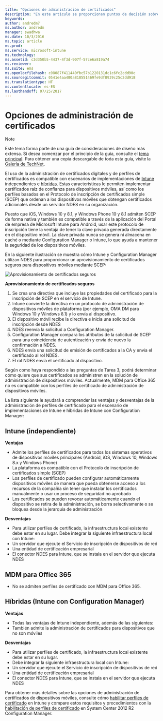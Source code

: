 ```yaml
---
title: "Opciones de administración de certificados"
description: "En este artículo se proporcionan puntos de decisión sobre cómo planear y diseñar una infraestructura de certificados para admitir el aprovisionamiento de certificados con Microsoft Intune independiente e híbrido."
keywords: 
author: andredm7
ms.author: andredm
manager: swadhwa
ms.date: 10/3/2016
ms.topic: article
ms.prod: 
ms.service: microsoft-intune
ms.technology: 
ms.assetid: c3d350b5-4437-4f3d-907f-57ce6a819a74
ms.reviewer: 
ms.suite: ems
ms.openlocfilehash: c08087f411440fbc57b1220131dc1c6fc2cdd90c
ms.sourcegitcommit: 0541e4aa400a818551469fe9df8929c25c2dd918
ms.translationtype: HT
ms.contentlocale: es-ES
ms.lasthandoff: 07/25/2017
---
```

# <a name="certificate-management-options"></a>Opciones de administración de certificados

>[!NOTE]
>Este tema forma parte de una guía de consideraciones de diseño más extensa. Si desea comenzar por el principio de la guía, consulte el [tema principal](mdm-design-considerations-guide.md). Para obtener una copia descargable de toda esta guía, visite la [Galería de TechNet](https://gallery.technet.microsoft.com/Mobile-Device-Management-7d401582).

El uso de la administración de certificados digitales y de perfiles de certificados es compatible con escenarios de implementaciones de [Intune](/Intune/deploy-use/secure-resource-access-with-certificate-profiles) independientes e [híbridas](https://technet.microsoft.com/library/dn261202.aspx). Estas características le permiten implementar certificados raíz de confianza para dispositivos móviles, así como los perfiles basados en el Protocolo de inscripción de certificados simple (SCEP) que ordenan a los dispositivos móviles que obtengan certificados adicionales desde un servidor NDES en su organización.

Puesto que iOS, Windows 10 y 8.1, y Windows Phone 10 y 8.1 admiten SCEP de forma nativa y también es compatible a través de la aplicación del Portal de empresa de Microsoft Intune para Android, usar este protocolo de inscripción tiene la ventaja de tener la clave privada generada directamente en el dispositivo móvil. La clave privada nunca se genera ni almacena en caché o mediante Configuration Manager o Intune, lo que ayuda a mantener la seguridad de los dispositivos móviles.

En la siguiente ilustración se muestra cómo Intune y Configuration Manager utilizan NDES para proporcionar un aprovisionamiento de certificados seguros para dispositivos móviles mediante SCEP:

![Aprovisionamiento de certificados seguros](./media/MDM_Figure_07.png)

**Aprovisionamiento de certificados seguros**

1. Se crea una directiva que incluye las propiedades del certificado para la inscripción de SCEP en el servicio de Intune.
2. Intune convierte la directiva en un protocolo de administración de dispositivos móviles de plataforma (por ejemplo, OMA DM para Windows 10 y Windows 8.1) y lo envía al dispositivo.
3. El dispositivo móvil recibe la directiva e inicia una solicitud de inscripción desde NDES
4. NDES reenvía la solicitud a Configuration Manager.
5. Configuration Manager compara los atributos de la solicitud de SCEP para una coincidencia de autenticación y envía de nuevo la confirmación a NDES.
6. NDES envía una solicitud de emisión de certificados a la CA y envía el certificado al rol NDES.
7. El rol NDES envía el certificado al dispositivo.

Según como haya respondido a las preguntas de Tarea 3, podrá determinar cómo quiere que sus certificados se administren en la solución de administración de dispositivos móviles. Actualmente, MDM para Office 365 no es compatible con los perfiles de certificado de administración de dispositivos móviles.

La lista siguiente le ayudará a comprender las ventajas y desventajas de la administración de perfiles de certificado para el escenario de implementaciones de Intune e híbridas de Intune con Configuration Manager:

## <a name="intune-standalone"></a>Intune (independiente)

**Ventajas**

- Admite los perfiles de certificados para todos los sistemas operativos de dispositivos móviles principales (Android, iOS, Windows 10, Windows 8.x y Windows Phone)
- La plataforma es compatible con el Protocolo de inscripción de certificados simple (SCEP)
- Los perfiles de certificado pueden configurar automáticamente dispositivos móviles de manera que pueda obtenerse acceso a los recursos de la compañía sin tener que instalar los certificados manualmente o usar un proceso de seguridad no aprobado
- Los certificados se pueden revocar automáticamente cuando el dispositivo se retira de la administración, se borra selectivamente o se bloquea desde la jerarquía de administración

**Desventajas**

- Para utilizar perfiles de certificado, la infraestructura local existente debe estar en su lugar. Debe integrar la siguiente infraestructura local con Intune:
 - Un servidor que ejecute el Servicio de inscripción de dispositivos de red
 - Una entidad de certificación empresarial
 - El conector NDES para Intune, que se instala en el servidor que ejecuta NDES

## <a name="mdm-for-office-365"></a>MDM para Office 365

- No se admiten perfiles de certificado con MDM para Office 365.

## <a name="hybrid-intune-with-configmgr"></a>Híbridas (Intune con Configuration Manager)

**Ventajas**

- Todas las ventajas de Intune independiente, además de las siguientes:
 - También admite la administración de certificados para dispositivos que no son móviles

**Desventajas**

- Para utilizar perfiles de certificado, la infraestructura local existente debe estar en su lugar.
- Debe integrar la siguiente infraestructura local con Intune:
 - Un servidor que ejecute el Servicio de inscripción de dispositivos de red
 - Una entidad de certificación empresarial
 - El conector NDES para Intune, que se instala en el servidor que ejecuta NDES

Para obtener más detalles sobre las opciones de administración de certificados de dispositivos móviles, consulte cómo [habilitar perfiles de certificado](/Intune/deploy-use/secure-resource-access-with-certificate-profiles) en Intune y compare estos requisitos y procedimientos con la [habilitación de perfiles de certificado](https://technet.microsoft.com/library/dn261202.aspx) en System Center 2012 R2 Configuration Manager.
